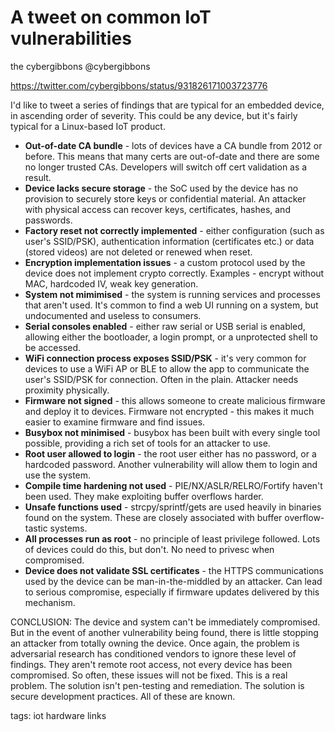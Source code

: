 # A tweet on common IoT vulnerabilities

the cybergibbons @cybergibbons

https://twitter.com/cybergibbons/status/931826171003723776
 
I'd like to tweet a series of findings that are typical for an embedded device, in ascending order of severity. This could be any device, but it's fairly typical for a Linux-based IoT product.

 - **Out-of-date CA bundle** - lots of devices have a CA bundle from 2012 or before. This means that many certs are out-of-date and there are some no longer trusted CAs. Developers will switch off cert validation as a result.
 - **Device lacks secure storage** - the SoC used by the device has no provision to securely store keys or confidential material. An attacker with physical access can recover keys, certificates, hashes, and passwords.
 - **Factory reset not correctly implemented** - either configuration (such as user's SSID/PSK), authentication information (certificates etc.) or data (stored videos) are not deleted or renewed when reset.
 - **Encryption implementation issues** - a custom protocol used by the device does not implement crypto correctly. Examples - encrypt without MAC, hardcoded IV, weak key generation.
 - **System not mimimised** - the system is running services and processes that aren't used. It's common to find a web UI running on a system, but undocumented and useless to consumers.
 - **Serial consoles enabled** - either raw serial or USB serial is enabled, allowing either the bootloader, a login prompt, or a unprotected shell to be accessed.
 - **WiFi connection process exposes SSID/PSK** - it's very common for devices to use a WiFi AP or BLE to allow the app to communicate the user's SSID/PSK for connection. Often in the plain. Attacker needs proximity physically.
 - **Firmware not signed** - this allows someone to create malicious firmware and deploy it to devices. Firmware not encrypted - this makes it much easier to examine firmware and find issues.
 - **Busybox not minimised** - busybox has been built with every single tool possible, providing a rich set of tools for an attacker to use.
 - **Root user allowed to login** - the root user either has no password, or a hardcoded password. Another vulnerability will allow them to login and use the system.
 - **Compile time hardening not used** - PIE/NX/ASLR/RELRO/Fortify haven't been used. They make exploiting buffer overflows harder.
 - **Unsafe functions used** - strcpy/sprintf/gets are used heavily in binaries found on the system. These are closely associated with buffer overflow-tastic systems.
 - **All processes run as root** - no principle of least privilege followed. Lots of devices could do this, but don't. No need to privesc when compromised.
 - **Device does not validate SSL certificates** - the HTTPS communications used by the device can be man-in-the-middled by an attacker. Can lead to serious compromise, especially if firmware updates delivered by this mechanism.

CONCLUSION: The device and system can't be immediately compromised. But in the event of another vulnerability being found, there is little stopping an attacker from totally owning the device.
Once again, the problem is adversarial research has conditioned vendors to ignore these level of findings. They aren't remote root access, not every device has been compromised. So often, these issues will not be fixed.
This is a real problem. The solution isn't pen-testing and remediation. The solution is secure development practices. All of these are known.

tags: iot hardware links
